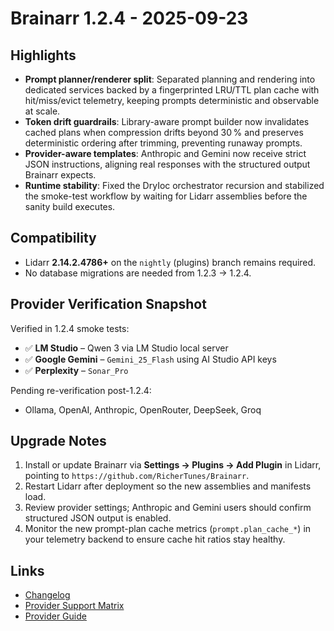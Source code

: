 # Brainarr 1.2.4 - 2025-09-23

## Highlights

- **Prompt planner/renderer split**: Separated planning and rendering into dedicated services backed by a fingerprinted LRU/TTL plan cache with hit/miss/evict telemetry, keeping prompts deterministic and observable at scale.
- **Token drift guardrails**: Library-aware prompt builder now invalidates cached plans when compression drifts beyond 30 % and preserves deterministic ordering after trimming, preventing runaway prompts.
- **Provider-aware templates**: Anthropic and Gemini now receive strict JSON instructions, aligning real responses with the structured output Brainarr expects.
- **Runtime stability**: Fixed the DryIoc orchestrator recursion and stabilized the smoke-test workflow by waiting for Lidarr assemblies before the sanity build executes.

## Compatibility

- Lidarr **2.14.2.4786+** on the `nightly` (plugins) branch remains required.
- No database migrations are needed from 1.2.3 → 1.2.4.

## Provider Verification Snapshot

Verified in 1.2.4 smoke tests:

- ✅ **LM Studio** – Qwen 3 via LM Studio local server
- ✅ **Google Gemini** – `Gemini_25_Flash` using AI Studio API keys
- ✅ **Perplexity** – `Sonar_Pro`

Pending re-verification post-1.2.4:

- Ollama, OpenAI, Anthropic, OpenRouter, DeepSeek, Groq

## Upgrade Notes

1. Install or update Brainarr via **Settings → Plugins → Add Plugin** in Lidarr, pointing to `https://github.com/RicherTunes/Brainarr`.
2. Restart Lidarr after deployment so the new assemblies and manifests load.
3. Review provider settings; Anthropic and Gemini users should confirm structured JSON output is enabled.
4. Monitor the new prompt-plan cache metrics (`prompt.plan_cache_*`) in your telemetry backend to ensure cache hit ratios stay healthy.

## Links

- [Changelog](../CHANGELOG.md#124---2025-09-23)
- [Provider Support Matrix](../PROVIDER_SUPPORT_MATRIX.md)
- [Provider Guide](../PROVIDER_GUIDE.md)
